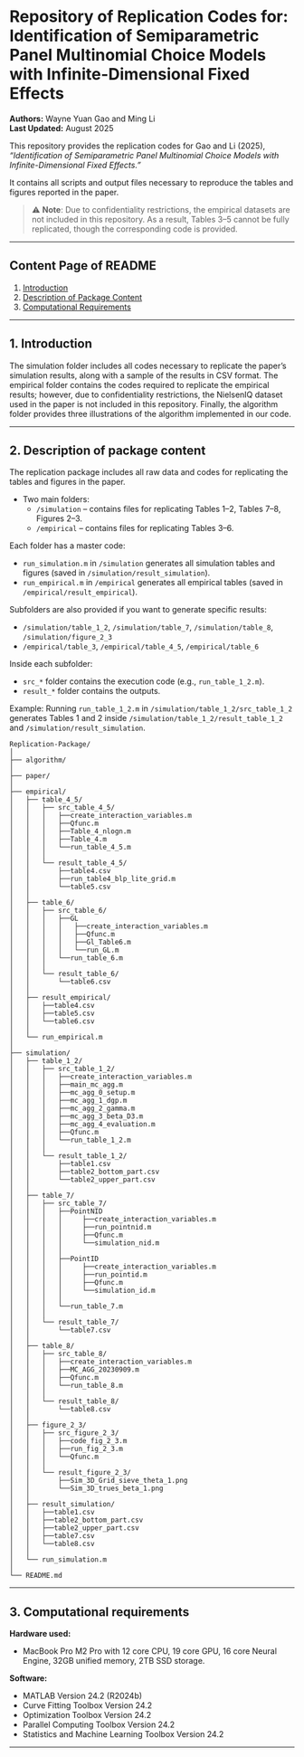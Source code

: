 # Repository of Replication Codes for: Identification of Semiparametric Panel Multinomial Choice Models with Infinite-Dimensional Fixed Effects

**Authors:** Wayne Yuan Gao and Ming Li  
**Last Updated:** August 2025  

This repository provides the replication codes for Gao and Li (2025), *“Identification of Semiparametric Panel Multinomial Choice Models with Infinite-Dimensional Fixed Effects.”*  

It contains all scripts and output files necessary to reproduce the tables and figures reported in the paper.  
> ⚠️ **Note**: Due to confidentiality restrictions, the empirical datasets are not included in this repository. As a result, Tables 3–5 cannot be fully replicated, though the corresponding code is provided.


---

## Content Page of README

1. [Introduction](#1-introduction-of-the-project)  
2. [Description of Package Content](#2-description-of-package-content)  
3. [Computational Requirements](#3-computational-requirements)  

---

## 1. Introduction
The simulation folder includes all codes necessary to replicate the paper’s simulation results, along with a sample of the results in CSV format. The empirical folder contains the codes required to replicate the empirical results; however, due to confidentiality restrictions, the NielsenIQ dataset used in the paper is not included in this repository. Finally, the algorithm folder provides three illustrations of the algorithm implemented in our code. 


---


## 2. Description of package content

The replication package includes all raw data and codes for replicating the tables and figures in the paper.  

- Two main folders:  
  - `/simulation` – contains files for replicating Tables 1–2, Tables 7–8, Figures 2–3.  
  - `/empirical` – contains files for replicating Tables 3–6.  

Each folder has a master code:  
- `run_simulation.m` in `/simulation` generates all simulation tables and figures (saved in `/simulation/result_simulation`).  
- `run_empirical.m` in `/empirical` generates all empirical tables (saved in `/empirical/result_empirical`).  

Subfolders are also provided if you want to generate specific results:  
- `/simulation/table_1_2`, `/simulation/table_7`, `/simulation/table_8`, `/simulation/figure_2_3`  
- `/empirical/table_3`, `/empirical/table_4_5`, `/empirical/table_6`  

Inside each subfolder:  
- `src_*` folder contains the execution code (e.g., `run_table_1_2.m`).  
- `result_*` folder contains the outputs.  

Example: Running `run_table_1_2.m` in `/simulation/table_1_2/src_table_1_2` generates Tables 1 and 2 inside `/simulation/table_1_2/result_table_1_2` and `/simulation/result_simulation`.

```plaintext
Replication-Package/
│
├── algorithm/
│
├── paper/
│
├── empirical/
│   ├── table_4_5/
│   │   ├── src_table_4_5/
│   │   │   ├──create_interaction_variables.m
│   │   │   ├──Qfunc.m
│   │   │   ├──Table_4_nlogn.m
│   │   │   ├──Table_4.m
│   │   │   └──run_table_4_5.m
│   │   │ 
│   │   └── result_table_4_5/
│   │       ├──table4.csv
│   │       ├──run_table4_blp_lite_grid.m
│   │       └──table5.csv
│   │
│   ├── table_6/
│   │   ├── src_table_6/
│   │   │   ├──GL
│   │   │   │   ├──create_interaction_variables.m
│   │   │   │   ├──Qfunc.m
│   │   │   │   ├──Gl_Table6.m
│   │   │   │   └──run_GL.m
│   │   │   └──run_table_6.m
│   │   │  
│   │   └── result_table_6/
│   │       └──table6.csv
│   │
│   ├── result_empirical/
│   │   ├──table4.csv
│   │   ├──table5.csv
│   │   └──table6.csv
│   │
│   └── run_empirical.m
│
├── simulation/
│   ├── table_1_2/
│   │   ├── src_table_1_2/
│   │   │   ├──create_interaction_variables.m
│   │   │   ├──main_mc_agg.m
│   │   │   ├──mc_agg_0_setup.m
│   │   │   ├──mc_agg_1_dgp.m
│   │   │   ├──mc_agg_2_gamma.m
│   │   │   ├──mc_agg_3_beta_D3.m
│   │   │   ├──mc_agg_4_evaluation.m
│   │   │   ├──Qfunc.m
│   │   │   └──run_table_1_2.m
│   │   │
│   │   └── result_table_1_2/
│   │       ├──table1.csv
│   │       ├──table2_bottom_part.csv
│   │       └──table2_upper_part.csv
│   │
│   ├── table_7/
│   │   ├── src_table_7/
│   │   │   ├──PointNID
│   │   │   │     ├──create_interaction_variables.m
│   │   │   │     ├──run_pointnid.m
│   │   │   │     ├──Qfunc.m
│   │   │   │     └──simulation_nid.m
│   │   │   │ 
│   │   │   ├──PointID
│   │   │   │     ├──create_interaction_variables.m
│   │   │   │     ├──run_pointid.m
│   │   │   │     ├──Qfunc.m
│   │   │   │     └──simulation_id.m
│   │   │   │
│   │   │   └──run_table_7.m
│   │   │
│   │   └── result_table_7/
│   │       └──table7.csv
│   │
│   ├── table_8/
│   │   ├── src_table_8/
│   │   │   ├──create_interaction_variables.m
│   │   │   ├──MC_AGG_20230909.m
│   │   │   ├──Qfunc.m
│   │   │   └──run_table_8.m
│   │   │
│   │   └── result_table_8/
│   │       └──table8.csv
│   │
│   ├── figure_2_3/
│   │   ├── src_figure_2_3/
│   │   │   ├──code_fig_2_3.m
│   │   │   ├──run_fig_2_3.m
│   │   │   └──Qfunc.m
│   │   │ 
│   │   └── result_figure_2_3/
│   │       ├──Sim_3D_Grid_sieve_theta_1.png
│   │       └──Sim_3D_trues_beta_1.png
│   │
│   ├── result_simulation/
│   │   ├──table1.csv
│   │   ├──table2_bottom_part.csv
│   │   ├──table2_upper_part.csv
│   │   ├──table7.csv
│   │   └──table8.csv
│   │   
│   └── run_simulation.m
│
└── README.md
```

---


## 3. Computational requirements

**Hardware used:**  
- MacBook Pro M2 Pro with 12 core CPU, 19 core GPU, 16 core Neural Engine, 32GB unified memory, 2TB SSD storage. 

**Software:**  
- MATLAB Version 24.2 (R2024b)  
- Curve Fitting Toolbox Version 24.2  
- Optimization Toolbox Version 24.2  
- Parallel Computing Toolbox Version 24.2  
- Statistics and Machine Learning Toolbox Version 24.2  

---

